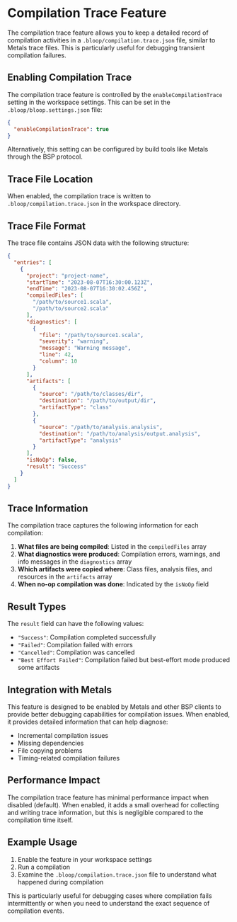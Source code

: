 # Compilation Trace Feature

The compilation trace feature allows you to keep a detailed record of compilation activities in a `.bloop/compilation.trace.json` file, similar to Metals trace files. This is particularly useful for debugging transient compilation failures.

## Enabling Compilation Trace

The compilation trace feature is controlled by the `enableCompilationTrace` setting in the workspace settings. This can be set in the `.bloop/bloop.settings.json` file:

```json
{
  "enableCompilationTrace": true
}
```

Alternatively, this setting can be configured by build tools like Metals through the BSP protocol.

## Trace File Location

When enabled, the compilation trace is written to `.bloop/compilation.trace.json` in the workspace directory.

## Trace File Format

The trace file contains JSON data with the following structure:

```json
{
  "entries": [
    {
      "project": "project-name",
      "startTime": "2023-08-07T16:30:00.123Z",
      "endTime": "2023-08-07T16:30:02.456Z",
      "compiledFiles": [
        "/path/to/source1.scala",
        "/path/to/source2.scala"
      ],
      "diagnostics": [
        {
          "file": "/path/to/source1.scala",
          "severity": "warning",
          "message": "Warning message",
          "line": 42,
          "column": 10
        }
      ],
      "artifacts": [
        {
          "source": "/path/to/classes/dir",
          "destination": "/path/to/output/dir", 
          "artifactType": "class"
        },
        {
          "source": "/path/to/analysis.analysis",
          "destination": "/path/to/analysis/output.analysis",
          "artifactType": "analysis"
        }
      ],
      "isNoOp": false,
      "result": "Success"
    }
  ]
}
```

## Trace Information

The compilation trace captures the following information for each compilation:

1. **What files are being compiled**: Listed in the `compiledFiles` array
2. **What diagnostics were produced**: Compilation errors, warnings, and info messages in the `diagnostics` array
3. **Which artifacts were copied where**: Class files, analysis files, and resources in the `artifacts` array  
4. **When no-op compilation was done**: Indicated by the `isNoOp` field

## Result Types

The `result` field can have the following values:
- `"Success"`: Compilation completed successfully
- `"Failed"`: Compilation failed with errors
- `"Cancelled"`: Compilation was cancelled
- `"Best Effort Failed"`: Compilation failed but best-effort mode produced some artifacts

## Integration with Metals

This feature is designed to be enabled by Metals and other BSP clients to provide better debugging capabilities for compilation issues. When enabled, it provides detailed information that can help diagnose:

- Incremental compilation issues
- Missing dependencies
- File copying problems
- Timing-related compilation failures

## Performance Impact

The compilation trace feature has minimal performance impact when disabled (default). When enabled, it adds a small overhead for collecting and writing trace information, but this is negligible compared to the compilation time itself.

## Example Usage

1. Enable the feature in your workspace settings
2. Run a compilation
3. Examine the `.bloop/compilation.trace.json` file to understand what happened during compilation

This is particularly useful for debugging cases where compilation fails intermittently or when you need to understand the exact sequence of compilation events.